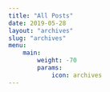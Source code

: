 ```yaml
---
title: "All Posts"
date: 2019-05-28
layout: "archives"
slug: "archives"
menu:
    main:
        weight: -70
        params: 
            icon: archives
---
```

